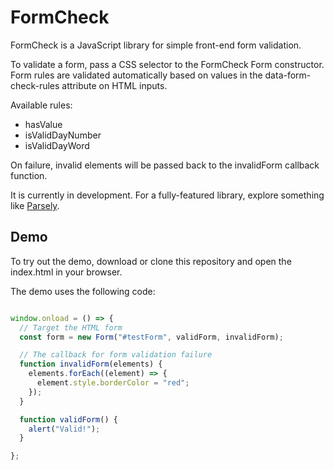 # FormCheck

FormCheck is a JavaScript library for simple front-end form validation.

To validate a form, pass a CSS selector to the FormCheck Form constructor. Form rules
are validated automatically based on values in the data-form-check-rules attribute on HTML inputs.

Available rules:
- hasValue
- isValidDayNumber
- isValidDayWord

On failure, invalid elements will be passed back to the
invalidForm callback function.

It is currently in development. For a fully-featured library, explore something
like [Parsely](http://parsleyjs.org/).

## Demo
To try out the demo, download or clone this repository and open the index.html
in your browser.

The demo uses the following code:

```JavaScript

window.onload = () => {
  // Target the HTML form
  const form = new Form("#testForm", validForm, invalidForm);

  // The callback for form validation failure
  function invalidForm(elements) {
    elements.forEach((element) => {
      element.style.borderColor = "red";
    });
  }

  function validForm() {
    alert("Valid!");
  }

};

```
